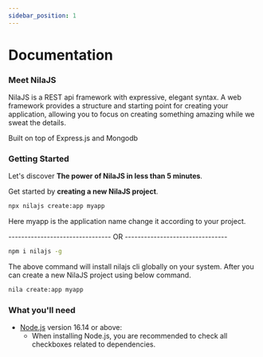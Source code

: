 ```yaml
---
sidebar_position: 1
---
```


# Documentation

### Meet NilaJS

NilaJS is a REST api framework with expressive, elegant syntax. A web framework provides a structure and starting point for creating your application, allowing you to focus on creating something amazing while we sweat the details.

Built on top of Express.js and Mongodb
### Getting Started

Let's discover **The power of NilaJS in less than 5 minutes**.

Get started by **creating a new NilaJS project**.

```bash
npx nilajs create:app myapp
```

Here myapp is the application name change it according to your project. 

-------------------------------- OR -------------------------------- 

```bash
npm i nilajs -g
```

The above command will install nilajs cli globally on your system. After you can create a new NilaJS project using below command.

```bash
nila create:app myapp
```

### What you'll need

- [Node.js](https://nodejs.org/en/download/) version 16.14 or above:
  - When installing Node.js, you are recommended to check all checkboxes related to dependencies.

